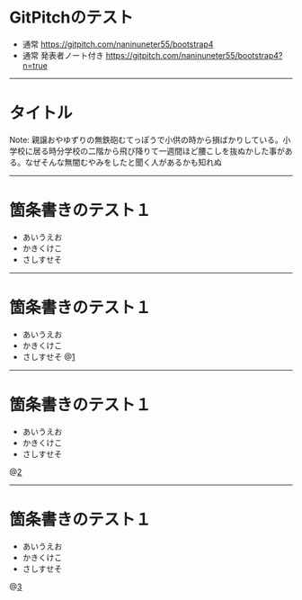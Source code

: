 # GitPitchのテスト

- 通常 https://gitpitch.com/naninuneter55/bootstrap4
- 通常 発表者ノート付き https://gitpitch.com/naninuneter55/bootstrap4?n=true


---

# タイトル

Note:
親譲おやゆずりの無鉄砲むてっぽうで小供の時から損ばかりしている。小学校に居る時分学校の二階から飛び降りて一週間ほど腰こしを抜ぬかした事がある。なぜそんな無闇むやみをしたと聞く人があるかも知れぬ

---

# 箇条書きのテスト１

- あいうえお
- かきくけこ
- さしすせそ

---

# 箇条書きのテスト１

- あいうえお
- かきくけこ
- さしすせそ
@[1](解説です)

---

# 箇条書きのテスト１

- あいうえお
- かきくけこ
- さしすせそ

@[2](解説です)

---

# 箇条書きのテスト１

- あいうえお
- かきくけこ
- さしすせそ

@[3](解説です)




